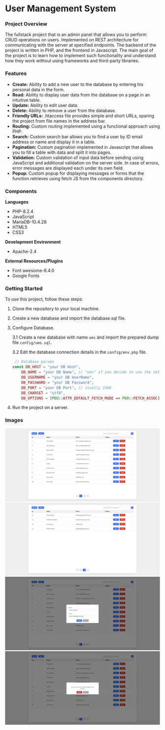 # User Management System

### Project Overview

The fullstack project that is an admin panel that allows you to perform CRUD operations on users.
Implemented on REST architecture for communicating with the server at specified endpoints. The backend of the project is written in PHP, and the frontend in Javascript.
The main goal of the project is to learn how to implement such functionality and understand how they work without using frameworks and third-party libraries.

### Features

* __Create:__ Ability to add a new user to the database by entering his personal data in the form.
* __Read:__ Ability to display user data from the database on a page in an intuitive table.
* __Update:__ Ability to edit user data.
* __Delete:__ Ability to remove a user from the database.
* __Friendly URLs:__ .htaccess file provides simple and short URLs, sparing the project from file names in the address bar.
* __Routing:__ Custom routing implemented using a functional approach using PHP.
* __Search:__ Custom search bar allows you to find a user by ID email address or name and display it in a table.
* __Pagination:__ Custom pagination implemented in Javascript that allows you to fill a table with data and split it into pages.
* __Validation:__ Custom validation of input data before sending using JavaScript and additional validation on the server side. In case of errors, error messages are displayed each under its own field.
* __Popup:__ Custom popup for displaying messages or forms that the function retrieves using fetch JS from the components directory.

### Components

__Languages__
* PHP-8.2.4
* JavaScript
* MariaDB-10.4.28
* HTML5
* CSS3

__Development Environment__
* Apache-2.4

__External Resources/Plugins__
* Font awesome-6.4.0
* Google Fonts


### Getting Started

To use this project, follow these steps:
1. Clone the repository to your local machine.
2. Create a new database and import the database.sql file.
3. Configure Database.

   3.1 Create a new database with name `ums` and import the prepared dump file `config/ums.sql`.
   
   3.2 Edit the database connection details in the `config/env.php` file.

   ```php
    // Database params
   const DB_HOST = "your DB Host", 
       DB_NAME = "your DB Name", // "ums" if you decide to use the database dump attached to the project
       DB_USERNAME = "your DB UserName", 
       DB_PASSWORD = "your DB Password", 
       DB_PORT = "your DB Port", // usually 3306
       DB_CHARSET = "utf8",
       DB_OPTIONS = [PDO::ATTR_DEFAULT_FETCH_MODE => PDO::FETCH_ASSOC];
   ```

4. Run the project on a server.

### Images

![Admin panel1](https://github.com/imdvdv/user-management-system/blob/main/public/assets/img/panel1.png)
![Admin panel2](https://github.com/imdvdv/user-management-system/blob/main/public/assets/img/panel2.png)
![Edit user popup](https://github.com/imdvdv/user-management-system/blob/main/public/assets/img/edit-popup.png)
![Delete user popup](https://github.com/imdvdv/user-management-system/blob/main/public/assets/img/delete-popup.png)

